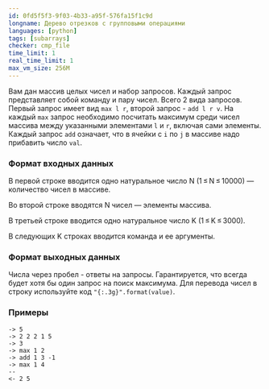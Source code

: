 ```yaml
---
id: 0fd5f5f3-9f03-4b33-a95f-576fa15f1c9d
longname: Дерево отрезков с групповыми операциями
languages: [python]
tags: [subarrays]
checker: cmp_file
time_limit: 1
real_time_limit: 1
max_vm_size: 256M
---
```



Вам дан массив целых чисел и набор запросов. Каждый запрос представляет собой команду и
пару чисел. Всего 2 вида запросов.
Первый запрос имеет вид `max l r`, второй запрос - `add l r v`.
На каждый `max` запрос необходимо посчитать максимум среди чисел массива
между указанными элементами `l` и `r`, включая сами элементы. Каждый запрос `add` означает,
что в ячейки с `i` по `j` в массиве надо прибавить число `val`.

### Формат входных данных

В первой строке вводится одно натуральное число N (1 ≤ N ≤ 10000) — количество чисел в массиве.

Во второй строке вводятся N чисел — элементы массива.

В третьей строке вводится одно натуральное число K (1 ≤ K ≤ 3000).

В следующих K строках вводится команда и ее аргументы.

### Формат выходных данных

Числа через пробел - ответы на запросы. Гарантируется, что всегда будет хотя бы один запрос на поиск максимума. Для перевода чисел в строку используйте код
`"{:.3g}".format(value)`.

### Примеры

```
-> 5
-> 2 2 2 1 5
-> 3
-> max 1 2
-> add 1 3 -1
-> max 1 4
--
<- 2 5
```
